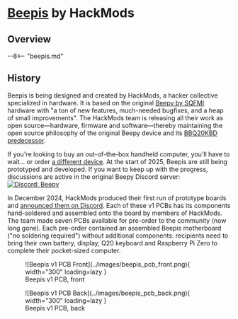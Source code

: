 # [Beepis](beepis.md) by HackMods

## Overview

--8<-- "beepis.md"

## History

Beepis is being designed and created by HackMods, a hacker collective specialized in hardware. It is based on the original [Beepy by SQFMI](../inactive-projects/beepy.md) hardware with "a ton of new features, much-needed bugfixes, and a heap of small improvements". The HackMods team is releasing all their work as open source—hardware, firmware and software—thereby maintaining the open source philosophy of the original Beepy device and its [BBQ20KBD predecessor](../inactive-projects/bbq20kbd.md).

If you're looking to buy an out-of-the-box handheld computer, you'll have to wait... or order [a different device](index.md). At the start of 2025, Beepis are still being prototyped and developed. If you want to keep up with the progress, discussions are active in the original Beepy Discord server: [![Discord: Beepy](https://img.shields.io/badge/Discord-Beepy-null?logo=discord&logoColor=FFFFFF&labelColor=5865F2&color=555555)](https://discord.gg/QERrSferdF)

In December 2024, HackMods produced their first run of prototype boards and [announced them on Discord](https://discord.com/channels/1108020055318462606/1108020058619400194/1316539999289610331). Each of these v1 PCBs has its components hand-soldered and assembled onto the board by members of HackMods. The team made seven PCBs available for pre-order to the community (now long gone). Each pre-order contained an assembled Beepis motherboard ("no soldering required") without additional components: recipients need to bring their own battery, display, Q20 keyboard and Raspberry Pi Zero to complete their pocket-sized computer.

<div class="grid" markdown>

  <figure markdown="span">
    ![Beepis v1 PCB Front](../images/beepis_pcb_front.png){ width="300" loading=lazy }
    <figcaption>Beepis v1 PCB, front</figcaption>
  </figure>

  <figure markdown="span">
    ![Beepis v1 PCB Back](../images/beepis_pcb_back.png){ width="300" loading=lazy }
    <figcaption>Beepis v1 PCB, back</figcaption>
  </figure>

</div>
